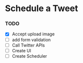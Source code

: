 # Schedule a Tweet

### TODO
- [x] Accept upload image
- [ ] add form validation
- [ ] Call Twitter APIs
- [ ] Create UI
- [ ] Create Scheduler
